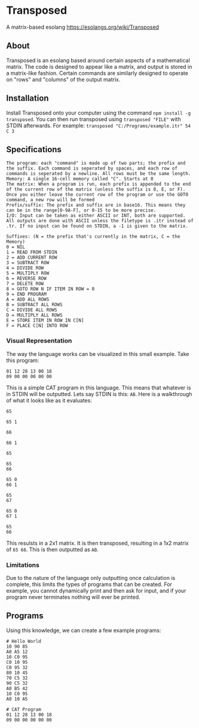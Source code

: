 # Transposed
A matrix-based esolang https://esolangs.org/wiki/Transposed

## About
Transposed is an esolang based around certain aspects of a mathematical matrix. The code is designed to appear like a matrix, and output is stored in a matrix-like fashion. Certain commands are similarly designed to operate on "rows" and "columns" of the output matrix.

## Installation
Install Transposed onto your computer using the command `npm install -g transposed`. You can then run transposed using `transposed "FILE"` with STDIN afterwards. For example: `transposed "C:/Programs/example.itr" 54 C 3`

## Specifications
```
The program: each "command" is made up of two parts; the prefix and the suffix. Each command is seperated by spaces, and each row of commands is seperated by a newline. All rows must be the same length.
Memory: A single 16-cell memory called "C". Starts at 0
The matrix: When a program is run, each prefix is appended to the end of the current row of the matrix (unless the suffix is 8, E, or F). Once you either leave the current row of the program or use the GOTO command, a new row will be formed
Prefix/suffix: The prefix and suffix are in base16. This means they can be in the range[0-9A-F], or 0-15 to be more precise.
I/O: Input can be taken as either ASCII or INT, both are supported. All outputs are done with ASCII unless the filetype is .itr instead of .tr. If no input can be found on STDIN, a -1 is given to the matrix.

Suffixes: (N = the prefix that's currently in the matrix, C = the Memory)
0 = NIL
1 = READ FROM STDIN
2 = ADD CURRENT ROW
3 = SUBTRACT ROW
4 = DIVIDE ROW
5 = MULTIPLY ROW
6 = REVERSE ROW
7 = DELETE ROW
8 = GOTO ROW N IF ITEM IN ROW = 0
9 = END PROGRAM
A = ADD ALL ROWS
B = SUBTRACT ALL ROWS
C = DIVIDE ALL ROWS
D = MULTIPLY ALL ROWS
E = STORE ITEM IN ROW IN C[N]
F = PLACE C[N] INTO ROW
```

### Visual Representation
The way the language works can be visualized in this small example. Take this program:
```
01 12 28 13 00 18
09 00 00 00 00 00
```
This is a simple CAT program in this language. This means that whatever is in STDIN will be outputted. Lets say STDIN is this: `AB`.
Here is a walkthrough of what it looks like as it evaluates:
```
65

65 1

66

66 1

65

65
66

65 0
66 1

65
67

65 0
67 1

65
66
```
This resulsts in a 2x1 matrix. It is then transposed, resulting in a 1x2 matrix of `65 66`. This is then outputted as `AB`.

### Limitations
Due to the nature of the language only outputting once calculation is complete, this limits the types of programs that can be created. For example, you cannot dynamically print and then ask for input, and if your program never terminates nothing will ever be printed.

## Programs
Using this knowledge, we can create a few example programs:
```
# Hello World
10 90 85
A0 A5 12
10 C0 95
C0 10 95
C0 95 32
80 10 45
70 C5 32
90 C5 32
A0 B5 42
10 C0 95
A0 10 A5
```
```
# CAT Program
01 12 28 13 00 18
09 00 00 00 00 00
```